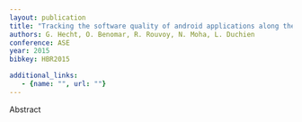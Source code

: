 ```yaml
---
layout: publication
title: "Tracking the software quality of android applications along their evolution (t)"
authors: G. Hecht, O. Benomar, R. Rouvoy, N. Moha, L. Duchien
conference: ASE
year: 2015
bibkey: HBR2015

additional_links:
   - {name: "", url: ""}
---
```

Abstract

